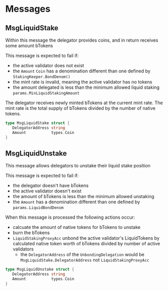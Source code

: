 <!-- order: 4 -->

# Messages

## MsgLiquidStake

Within this message the delegator provides coins, and in return receives some amount bTokens

This message is expected to fail if:

- the active validator does not exist
- the `Amount` `Coin` has a denomination different than one defined by `StakingKeeper.BondDenom()`
- the mint rate is invalid, meaning the active validator has no tokens
- the amount delegated is less than the minimum allowed liquid staking `params.MinLiquidStakingAmount`

The delegator receives newly minted bTokens at the current mint rate. The mint rate is the total supply of bTokens divided by the number of native tokens.

```go
type MsgLiquidStake struct {
   DelegatorAddress string
   Amount           types.Coin
}
```

## MsgLiquidUnstake

This message allows delegators to unstake their liquid stake position

This message is expected to fail if:

- the delegator doesn't have bTokens
- the active validator doesn't exist
- the amount of bTokens is less than the minimum allowed unstaking
- the `Amount` has a denomination different than one defined by `params.LiquidBondDenom`

When this message is processed the following actions occur:

- calcuate the amount of native tokens for bTokens to unstake
- burn the bTokens
- `LiquidStakingProxyAcc` unbond the active validator's LiquidTokens by calculated native token worth of bTokens divided by number of active validators
    - the `DelegatorAddress` of the `UnbondingDelegation` would be `MsgLiquidStake.DelegatorAddress` not `LiquidStakingProxyAcc`

```go
type MsgLiquidUnstake struct {
   DelegatorAddress string
   Amount           types.Coin
}
```
